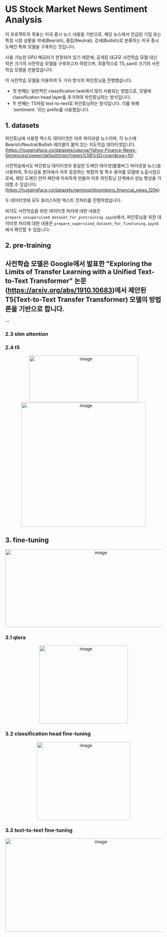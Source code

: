 # US Stock Market News Sentiment Analysis
이 프로젝트의 목표는 미국 증시 뉴스 내용을 기반으로, 해당 뉴스에서 언급된 기업 또는 특정 시장 상황을 약세(Bearish), 중립(Neutral), 강세(Bullish)로 분류하는 미국 증시 도메인 특화 모델을 구축하는 것입니다.

사용 가능한 GPU 메모리가 한정되어 있기 때문에, 공개된 대규모 사전학습 모델 대신 작은 크기의 사전학습 모델을 구축하고자 하였으며, 최종적으로 T5_samll 크기의 사전학습 모델을 만들었습니다.

이 사전학습 모델을 이용하여 두 가지 방식의 파인튜닝을 진행했습니다. 
- 첫 번째는 일반적인 classification task에서 많이 사용되는 방법으로, 모델에 classification head layer를 추가하여 파인튜닝하는 방식입니다.
- 두 번째는 T5처럼 text-to-text로 파인튜닝하는 방식입니다. 이를 위해 'sentiment: '라는 prefix를 사용했습니다.

## 1. datasets
파인튜닝에 사용할 텍스트 데이터셋은 야후 파이낸셜 뉴스이며, 각 뉴스에 Bearish/Neutral/Bullish 레이블이 붙어 있는 지도학습 데이터셋입니다. (https://huggingface.co/datasets/ugursa/Yahoo-Finance-News-Sentences/viewer/default/train?views%5B%5D=train&row=10)

사전학습에서도 파인튜닝 데이터셋과 동일한 도메인 데이셋(블룸버그 파이낸셜 뉴스)을 사용하여, 주식/금융 분야에서 자주 등장하는 복합어 및 특수 용어를 모델에 노출시킴으로써, 해당 도메인 언어 패턴에 익숙하게 만들어 이후 파인튜닝 단계에서 성능 향상을 기대할 수 있습니다. (https://huggingface.co/datasets/genloop/bloomberg_financial_news_120k)

두 데이터셋에 모두 휴리스틱한 텍스트 전처리를 진행하였습니다. 

비지도 사전학습을 위한 데이터셋 처리에 대한 내용은 <code>prepare_unsupervised_dataset_for_pretraining.ipynb</code>에서, 파인튜닝을 위한 데이터셋 처리에 대한 내용은 <code>prepare_supervised_dataset_for_finetuning.ipynb</code>에서 확인할 수 있습니다. 

## 2. pre-training
사전학습 모델은 Google에서 발표한 "Exploring the Limits of Transfer Learning with a Unified Text-to-Text Transformer" 논문(https://arxiv.org/abs/1910.10683)에서 제안된 T5(Text-to-Text Transfer Transformer) 모델의 방법론을 기반으로 합니다. 
- 
-- 

### 2.3 slim attention

### 2.4 t5

<div align="center">
  <img width="350" height="150" alt="image" src="https://github.com/user-attachments/assets/40b5a0d0-a921-404c-b5d5-4befa2788d5f" />
</div>


<div align="center">
  <img width="400" height="400" alt="image" src="https://github.com/user-attachments/assets/f687b12f-bc84-4f97-b48f-7d3bc90a1b3a" />
</div>


## 3. fine-tuning

<div align="center">
  <img width="600" height="250" alt="image" src="https://github.com/user-attachments/assets/0be484dc-dd7b-43ce-97da-3cedd86672bf" />
</div>

### 3.1 qlora

<div align="center">
  <img width="285" height="250" alt="image" src="https://github.com/user-attachments/assets/6f80cbc3-6160-405f-ac6a-f92cba474f09" />
</div> 

### 3.2 classification head fine-tuning

<div align="center">
  <img width="300" height="250" alt="image" src="https://github.com/user-attachments/assets/148239b3-74d5-42ff-a4d4-9261c199a3b7" />
</div>


### 3.3 text-to-text fine-tuning

<div align="center">
  <img width="600" height="300" alt="image" src="https://github.com/user-attachments/assets/0e8d3bf9-7ab2-4bb2-b66b-49e766000a8d" />
</div>
